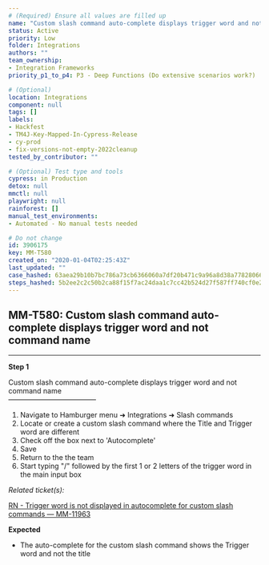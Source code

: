 ```yaml
---
# (Required) Ensure all values are filled up
name: "Custom slash command auto-complete displays trigger word and not command name"
status: Active
priority: Low
folder: Integrations
authors: ""
team_ownership:
- Integration Frameworks
priority_p1_to_p4: P3 - Deep Functions (Do extensive scenarios work?)

# (Optional)
location: Integrations
component: null
tags: []
labels:
- Hackfest
- TM4J-Key-Mapped-In-Cypress-Release
- cy-prod
- fix-versions-not-empty-2022cleanup
tested_by_contributor: ""

# (Optional) Test type and tools
cypress: in Production
detox: null
mmctl: null
playwright: null
rainforest: []
manual_test_environments:
- Automated - No manual tests needed

# Do not change
id: 3906175
key: MM-T580
created_on: "2020-01-04T02:25:43Z"
last_updated: ""
case_hashed: 63aea29b10b7bc786a73cb6366060a7df20b471c9a96a8d38a778280663103743da2ff86521b6b357ba1d2e74de90b52
steps_hashed: 5b2ee2c2c50b2ca88f15f7ac24daa1c7cc42b524d27f587ff740cf0e25ca758140067d928e00d0ff760ae18a4fb4902f
---
```


<!-- (Auto-generated) Based on frontmatter's "key" and "name" -->

## MM-T580: Custom slash command auto-complete displays trigger word and not command name

---

**Step 1**

Custom slash command auto-complete displays trigger word and not command name\
–––––––––––––––––––––––––

1. Navigate to Hamburger menu ➜ Integrations ➜ Slash commands
2. Locate or create a custom slash command where the Title and Trigger word are different
3. Check off the box next to 'Autocomplete'
4. Save
5. Return to the the team
6. Start typing "/" followed by the first 1 or 2 letters of the trigger word in the main input box

_Related ticket(s):_

[RN - Trigger word is not displayed in autocomplete for custom slash commands — MM-11963](https://mattermost.atlassian.net/browse/MM-19163)

**Expected**

- The auto-complete for the custom slash command shows the Trigger word and not the title
